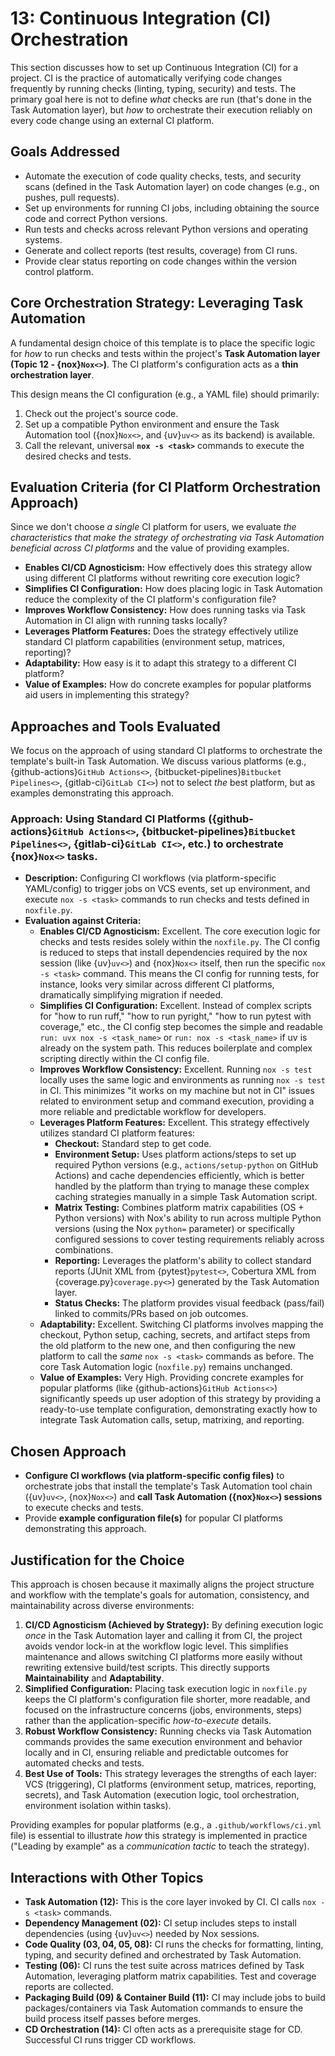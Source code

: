 # 13: Continuous Integration (CI) Orchestration

This section discusses how to set up Continuous Integration (CI) for a project. CI is the practice of automatically verifying code changes frequently by running checks (linting, typing, security) and tests. The primary goal here is not to define _what_ checks are run (that's done in the Task Automation layer), but _how_ to orchestrate their execution reliably on every code change using an external CI platform.

## Goals Addressed

- Automate the execution of code quality checks, tests, and security scans (defined in the Task Automation layer) on code changes (e.g., on pushes, pull requests).
- Set up environments for running CI jobs, including obtaining the source code and correct Python versions.
- Run tests and checks across relevant Python versions and operating systems.
- Generate and collect reports (test results, coverage) from CI runs.
- Provide clear status reporting on code changes within the version control platform.

## Core Orchestration Strategy: Leveraging Task Automation

A fundamental design choice of this template is to place the specific logic for _how_ to run checks and tests within the project's **Task Automation layer (Topic 12 - {nox}`Nox<>`)**. The CI platform's configuration acts as a **thin orchestration layer**.

This design means the CI configuration (e.g., a YAML file) should primarily:

1.  Check out the project's source code.
2.  Set up a compatible Python environment and ensure the Task Automation tool ({nox}`Nox<>`, and {uv}`uv<>` as its backend) is available.
3.  Call the relevant, universal **`nox -s <task>`** commands to execute the desired checks and tests.

## Evaluation Criteria (for CI Platform Orchestration Approach)

Since we don't choose _a single_ CI platform for users, we evaluate _the characteristics that make the strategy of orchestrating via Task Automation beneficial across CI platforms_ and the value of providing examples.

- **Enables CI/CD Agnosticism:** How effectively does this strategy allow using different CI platforms without rewriting core execution logic?
- **Simplifies CI Configuration:** How does placing logic in Task Automation reduce the complexity of the CI platform's configuration file?
- **Improves Workflow Consistency:** How does running tasks via Task Automation in CI align with running tasks locally?
- **Leverages Platform Features:** Does the strategy effectively utilize standard CI platform capabilities (environment setup, matrices, reporting)?
- **Adaptability:** How easy is it to adapt this strategy to a different CI platform?
- **Value of Examples:** How do concrete examples for popular platforms aid users in implementing this strategy?

## Approaches and Tools Evaluated

We focus on the approach of using standard CI platforms to orchestrate the template's built-in Task Automation. We discuss various platforms (e.g., {github-actions}`GitHub Actions<>`, {bitbucket-pipelines}`Bitbucket Pipelines<>`, {gitlab-ci}`GitLab CI<>`) not to select _the_ best platform, but as examples demonstrating this approach.

### Approach: Using Standard CI Platforms ({github-actions}`GitHub Actions<>`, {bitbucket-pipelines}`Bitbucket Pipelines<>`, {gitlab-ci}`GitLab CI<>`, etc.) to orchestrate {nox}`Nox<>` tasks.

- **Description:** Configuring CI workflows (via platform-specific YAML/config) to trigger jobs on VCS events, set up environment, and execute `nox -s <task>` commands to run checks and tests defined in `noxfile.py`.
- **Evaluation against Criteria:**
  - **Enables CI/CD Agnosticism:** Excellent. The core execution logic for checks and tests resides solely within the `noxfile.py`. The CI config is reduced to steps that install dependencies required by the nox session (like {uv}`uv<>`) and {nox}`Nox<>` itself, then run the specific `nox -s <task>` command. This means the CI config for running tests, for instance, looks very similar across different CI platforms, dramatically simplifying migration if needed.
  - **Simplifies CI Configuration:** Excellent. Instead of complex scripts for "how to run ruff," "how to run pyright," "how to run pytest with coverage," etc., the CI config step becomes the simple and readable `run: uvx nox -s <task_name>` or `run: nox -s <task_name>` if uv is already on the system path. This reduces boilerplate and complex scripting directly within the CI config file.
  - **Improves Workflow Consistency:** Excellent. Running `nox -s test` locally uses the same logic and environments as running `nox -s test` in CI. This minimizes "it works on my machine but not in CI" issues related to environment setup and command execution, providing a more reliable and predictable workflow for developers.
  - **Leverages Platform Features:** Excellent. This strategy effectively utilizes standard CI platform features:
    - **Checkout:** Standard step to get code.
    - **Environment Setup:** Uses platform actions/steps to set up required Python versions (e.g., `actions/setup-python` on GitHub Actions) and cache dependencies efficiently, which is better handled by the platform than trying to manage these complex caching strategies manually in a simple Task Automation script.
    - **Matrix Testing:** Combines platform matrix capabilities (OS + Python versions) with Nox's ability to run across multiple Python versions (using the Nox `python=` parameter) or specifically configured sessions to cover testing requirements reliably across combinations.
    - **Reporting:** Leverages the platform's ability to collect standard reports (JUnit XML from {pytest}`pytest<>`, Cobertura XML from {coverage.py}`coverage.py<>`) generated by the Task Automation layer.
    - **Status Checks:** The platform provides visual feedback (pass/fail) linked to commits/PRs based on job outcomes.
  - **Adaptability:** Excellent. Switching CI platforms involves mapping the checkout, Python setup, caching, secrets, and artifact steps from the old platform to the new one, and then configuring the new platform to call the _same_ `nox -s <task>` commands as before. The core Task Automation logic (`noxfile.py`) remains unchanged.
  - **Value of Examples:** Very High. Providing concrete examples for popular platforms (like {github-actions}`GitHub Actions<>`) significantly speeds up user adoption of this strategy by providing a ready-to-use template configuration, demonstrating exactly how to integrate Task Automation calls, setup, matrixing, and reporting.

## Chosen Approach

- **Configure CI workflows (via platform-specific config files)** to orchestrate jobs that install the template's Task Automation tool chain ({uv}`uv<>`, {nox}`Nox<>`) and **call Task Automation ({nox}`Nox<>`) sessions** to execute checks and tests.
- Provide **example configuration file(s)** for popular CI platforms demonstrating this approach.

## Justification for the Choice

This approach is chosen because it maximally aligns the project structure and workflow with the template's goals for automation, consistency, and maintainability across diverse environments:

1.  **CI/CD Agnosticism (Achieved by Strategy):** By defining execution logic _once_ in the Task Automation layer and calling it from CI, the project avoids vendor lock-in at the workflow logic level. This simplifies maintenance and allows switching CI platforms more easily without rewriting extensive build/test scripts. This directly supports **Maintainability** and **Adaptability**.
2.  **Simplified Configuration:** Placing task execution logic in `noxfile.py` keeps the CI platform's configuration file shorter, more readable, and focused on the infrastructure concerns (jobs, environments, steps) rather than the application-specific _how-to-execute_ details.
3.  **Robust Workflow Consistency:** Running checks via Task Automation commands provides the same execution environment and behavior locally and in CI, ensuring reliable and predictable outcomes for automated checks and tests.
4.  **Best Use of Tools:** This strategy leverages the strengths of each layer: VCS (triggering), CI platforms (environment setup, matrices, reporting, secrets), and Task Automation (execution logic, tool orchestration, environment isolation within tasks).

Providing examples for popular platforms (e.g., a `.github/workflows/ci.yml` file) is essential to illustrate _how_ this strategy is implemented in practice ("Leading by example" as a _communication tactic_ to teach the strategy).

## Interactions with Other Topics

- **Task Automation (12):** This is the core layer invoked by CI. CI calls `nox -s <task>` commands.
- **Dependency Management (02):** CI setup includes steps to install dependencies (using {uv}`uv<>`) needed by Nox sessions.
- **Code Quality (03, 04, 05, 08):** CI runs the checks for formatting, linting, typing, and security defined and orchestrated by Task Automation.
- **Testing (06):** CI runs the test suite across matrices defined by Task Automation, leveraging platform matrix capabilities. Test and coverage reports are collected.
- **Packaging Build (09) & Container Build (11):** CI may include jobs to build packages/containers via Task Automation commands to ensure the build process itself passes before merges.
- **CD Orchestration (14):** CI often acts as a prerequisite stage for CD. Successful CI runs trigger CD workflows.
